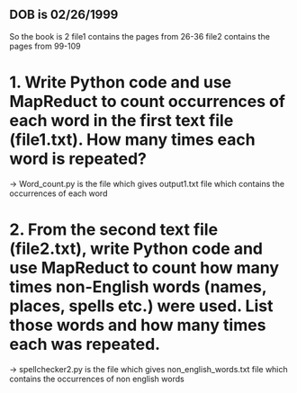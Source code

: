 ## DOB is 02/26/1999
So the book is 2
file1 contains the pages from 26-36
file2 contains the pages from 99-109

# 1. Write Python code and use MapReduct to count occurrences of each word in the first text file (file1.txt). How many times each word is repeated?
-> Word_count.py is the file which gives output1.txt file which contains the occurrences of each word

# 2. From the second text file (file2.txt), write Python code and use MapReduct to count how many times non-English words (names, places, spells etc.) were used. List those words and how many times each was repeated.
-> spellchecker2.py is the file which gives non_english_words.txt file which contains the occurrences of non english words




